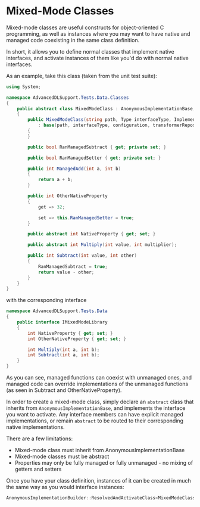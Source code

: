 Mixed-Mode Classes
==========

Mixed-mode classes are useful constructs for object-oriented C programming, as well as instances where you may want to
have native and managed code coexisting in the same class definition.

In short, it allows you to define normal classes that implement native interfaces, and activate instances of them like 
you'd do with normal native interfaces.

As an example, take this class (taken from the unit test suite):

```cs
using System;

namespace AdvancedDLSupport.Tests.Data.Classes
{
	public abstract class MixedModeClass : AnonymousImplementationBase, IMixedModeLibrary
	{
		public MixedModeClass(string path, Type interfaceType, ImplementationConfiguration configuration, TypeTransformerRepository transformerRepository)
			: base(path, interfaceType, configuration, transformerRepository)
		{
		}

		public bool RanManagedSubtract { get; private set; }

		public bool RanManagedSetter { get; private set; }

		public int ManagedAdd(int a, int b)
		{
			return a + b;
		}

		public int OtherNativeProperty
		{
			get => 32;

			set => this.RanManagedSetter = true;
		}

		public abstract int NativeProperty { get; set; }

		public abstract int Multiply(int value, int multiplier);

		public int Subtract(int value, int other) 
		{
			RanManagedSubtract = true;
			return value - other;
		}
	}
}
```

with the corresponding interface

```cs
namespace AdvancedDLSupport.Tests.Data
{
	public interface IMixedModeLibrary
	{
		int NativeProperty { get; set; }
		int OtherNativeProperty { get; set; }

		int Multiply(int a, int b);
		int Subtract(int a, int b);
	}
}
```

As you can see, managed functions can coexist with unmanaged ones, and managed code can override implementations of the
unmanaged functions (as seen in Subtract and OtherNativeProperty).

In order to create a mixed-mode class, simply declare an `abstract` class that inherits from 
`AnonymousImplementationBase`, and implements the interface you want to activate. Any interface members can have 
explicit managed implementations, or remain `abstract` to be routed to their corresponding native implementations.

There are a few limitations:

* Mixed-mode class must inherit from AnonymousImplementationBase
* Mixed-mode classes must be abstract
* Properties may only be fully managed or fully unmanaged - no mixing of getters and setters

Once you have your class definition, instances of it can be created in much the same way as you would interface 
instances:

```cs
AnonymousImplementationBuilder::ResolvedAndActivateClass<MixedModeClass, IMixedModeLibrary>(LibraryName);
```